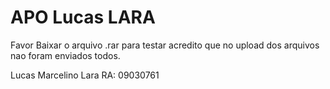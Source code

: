 # APO Lucas LARA

Favor Baixar o arquivo .rar para testar acredito que no upload dos arquivos nao foram enviados todos.

Lucas Marcelino Lara RA: 09030761
